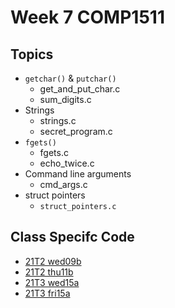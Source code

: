 # Week 7 COMP1511

## Topics
- `getchar()` & `putchar()`
    - get_and_put_char.c
    - sum_digits.c
- Strings
    - strings.c
    - secret_program.c
- `fgets()`
    - fgets.c
    - echo_twice.c
- Command line arguments
    - cmd_args.c
- struct pointers
    - `struct_pointers.c`

## Class Specifc Code
- [21T2 wed09b](21T2/wed09b/)
- [21T2 thu11b](21T2/thu11b/)
- [21T3 wed15a](21T3/wed15a/)
- [21T3 fri15a](21T3/fri15a/)
